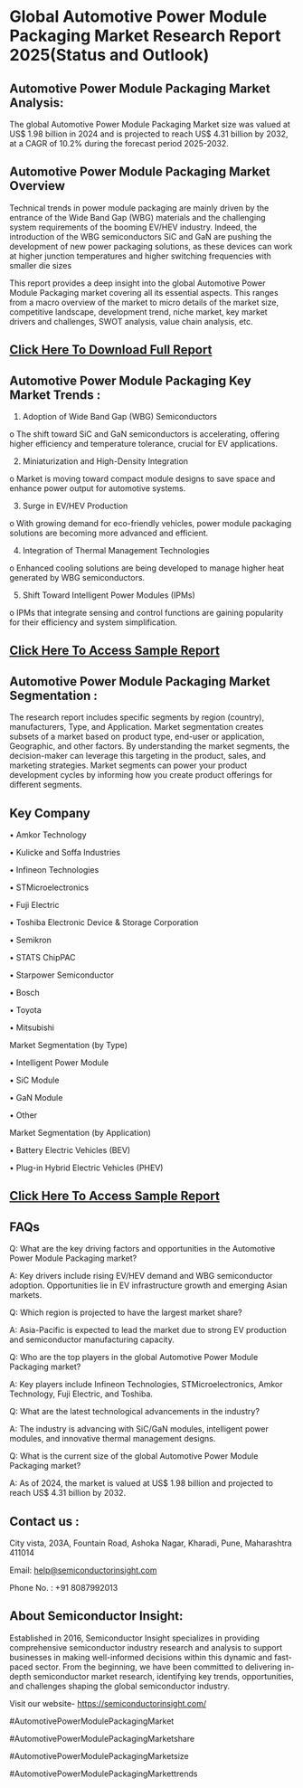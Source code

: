 Global Automotive Power Module Packaging Market Research Report 2025(Status and Outlook)
=
Automotive Power Module Packaging Market Analysis:
-
The global Automotive Power Module Packaging Market size was valued at US$ 1.98 billion in 2024 and is projected to reach US$ 4.31 billion by 2032, at a CAGR of 10.2% during the forecast period 2025-2032.

Automotive Power Module Packaging Market Overview
-
Technical trends in power module packaging are mainly driven by the entrance of the Wide Band Gap (WBG) materials and the challenging system requirements of the booming EV/HEV industry. Indeed, the introduction of the WBG semiconductors SiC and GaN are pushing the development of new power packaging solutions, as these devices can work at higher junction temperatures and higher switching frequencies with smaller die sizes

This report provides a deep insight into the global Automotive Power Module Packaging market covering all its essential aspects. This ranges from a macro overview of the market to micro details of the market size, competitive landscape, development trend, niche market, key market drivers and challenges, SWOT analysis, value chain analysis, etc.

[Click Here To Download Full Report](https://semiconductorinsight.com/report/global-automotive-power-module-packaging-market/)
-
Automotive Power Module Packaging Key Market Trends  :
-
1.	Adoption of Wide Band Gap (WBG) Semiconductors

o	The shift toward SiC and GaN semiconductors is accelerating, offering higher efficiency and temperature tolerance, crucial for EV applications.

2.	Miniaturization and High-Density Integration

o	Market is moving toward compact module designs to save space and enhance power output for automotive systems.

3.	Surge in EV/HEV Production

o	With growing demand for eco-friendly vehicles, power module packaging solutions are becoming more advanced and efficient.

4.	Integration of Thermal Management Technologies

o	Enhanced cooling solutions are being developed to manage higher heat generated by WBG semiconductors.

5.	Shift Toward Intelligent Power Modules (IPMs)

o	IPMs that integrate sensing and control functions are gaining popularity for their efficiency and system simplification.

[Click Here To Access Sample Report](https://semiconductorinsight.com/download-sample-report/?product_id=95594)
-
Automotive Power Module Packaging Market Segmentation :
-
The research report includes specific segments by region (country), manufacturers, Type, and Application. Market segmentation creates subsets of a market based on product type, end-user or application, Geographic, and other factors. By understanding the market segments, the decision-maker can leverage this targeting in the product, sales, and marketing strategies. Market segments can power your product development cycles by informing how you create product offerings for different segments.

Key Company
-
•	Amkor Technology

•	Kulicke and Soffa Industries

•	Infineon Technologies

•	STMicroelectronics

•	Fuji Electric

•	Toshiba Electronic Device & Storage Corporation

•	Semikron

•	STATS ChipPAC

•	Starpower Semiconductor

•	Bosch

•	Toyota

•	Mitsubishi

Market Segmentation (by Type)

•	Intelligent Power Module

•	SiC Module

•	GaN Module

•	Other

Market Segmentation (by Application)

•	Battery Electric Vehicles (BEV)

•	Plug-in Hybrid Electric Vehicles (PHEV)

[Click Here To Access Sample Report](https://semiconductorinsight.com/download-sample-report/?product_id=95594)
-
FAQs
-
Q: What are the key driving factors and opportunities in the Automotive Power Module Packaging market?

A: Key drivers include rising EV/HEV demand and WBG semiconductor adoption. Opportunities lie in EV infrastructure growth and emerging Asian markets.

Q: Which region is projected to have the largest market share?

A: Asia-Pacific is expected to lead the market due to strong EV production and semiconductor manufacturing capacity.

Q: Who are the top players in the global Automotive Power Module Packaging market?

A: Key players include Infineon Technologies, STMicroelectronics, Amkor Technology, Fuji Electric, and Toshiba.

Q: What are the latest technological advancements in the industry?

A: The industry is advancing with SiC/GaN modules, intelligent power modules, and innovative thermal management designs.

Q: What is the current size of the global Automotive Power Module Packaging market?

A: As of 2024, the market is valued at US$ 1.98 billion and projected to reach US$ 4.31 billion by 2032.

Contact us : 
-
City vista, 203A, Fountain Road, Ashoka Nagar, Kharadi, Pune, Maharashtra 411014

Email: help@semiconductorinsight.com

Phone No. : +91 8087992013

About Semiconductor Insight:
-
Established in 2016, Semiconductor Insight specializes in providing comprehensive semiconductor industry research and analysis to support businesses in making well-informed decisions within this dynamic and fast-paced sector. From the beginning, we have been committed to delivering in-depth semiconductor market research, identifying key trends, opportunities, and challenges shaping the global semiconductor industry.

Visit our website- https://semiconductorinsight.com/

#AutomotivePowerModulePackagingMarket

#AutomotivePowerModulePackagingMarketshare

#AutomotivePowerModulePackagingMarketsize

#AutomotivePowerModulePackagingMarkettrends



